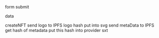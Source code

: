 

form submit

data

createNFT
send logo to IPFS
logo hash
put into svg
send metaData to IPFS
get hash of metadata
put this hash into provider sxt